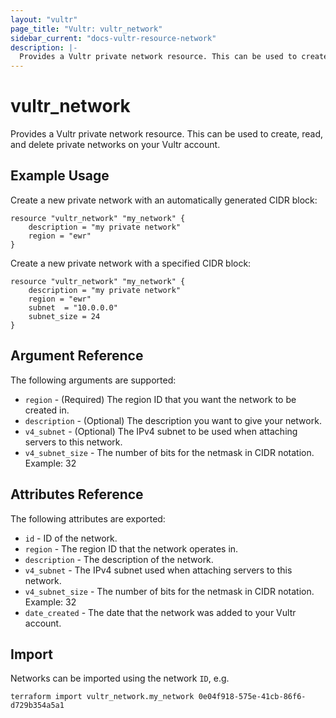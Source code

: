 ```yaml
---
layout: "vultr"
page_title: "Vultr: vultr_network"
sidebar_current: "docs-vultr-resource-network"
description: |-
  Provides a Vultr private network resource. This can be used to create, read, and delete private networks on your Vultr account.
---
```


# vultr_network

Provides a Vultr private network resource. This can be used to create, read, and delete private networks on your Vultr account.

## Example Usage

Create a new private network with an automatically generated CIDR block:

```hcl
resource "vultr_network" "my_network" {
	description = "my private network"
	region = "ewr"
}
```

Create a new private network with a specified CIDR block:

```hcl
resource "vultr_network" "my_network" {
	description = "my private network"
	region = "ewr"
	subnet  = "10.0.0.0"
	subnet_size = 24
}
```

## Argument Reference

The following arguments are supported:

* `region` - (Required) The region ID that you want the network to be created in.
* `description` - (Optional) The description you want to give your network.
* `v4_subnet` - (Optional) The IPv4 subnet to be used when attaching servers to this network.
* `v4_subnet_size` - The number of bits for the netmask in CIDR notation. Example: 32

## Attributes Reference

The following attributes are exported:

* `id` - ID of the network.
* `region` - The region ID that the network operates in.
* `description` - The description of the network.
* `v4_subnet` - The IPv4 subnet used when attaching servers to this network.
* `v4_subnet_size` - The number of bits for the netmask in CIDR notation. Example: 32
* `date_created` - The date that the network was added to your Vultr account.

## Import

Networks can be imported using the network `ID`, e.g.

```
terraform import vultr_network.my_network 0e04f918-575e-41cb-86f6-d729b354a5a1
```